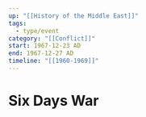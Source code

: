 ```yaml
---
up: "[[History of the Middle East]]"
tags:
  - type/event
category: "[[Conflict]]"
start: 1967-12-23 AD
end: 1967-12-27 AD
timeline: "[[1960-1969]]"
---
```

# Six Days War
